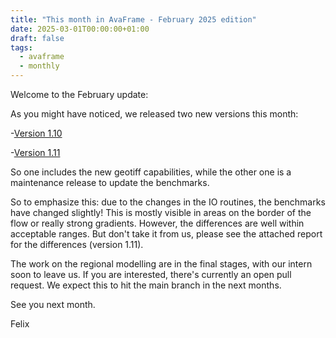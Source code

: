 ```yaml
---
title: "This month in AvaFrame - February 2025 edition"
date: 2025-03-01T00:00:00+01:00
draft: false
tags:
  - avaframe
  - monthly
---
```


Welcome to the February update:

As you might have noticed, we released two new versions this month:

-[Version 1.10](https://github.com/avaframe/AvaFrame/releases/tag/1.10)

-[Version 1.11](https://github.com/avaframe/AvaFrame/releases/tag/1.11)

So one includes the new geotiff capabilities, while the other one is a maintenance release to update the benchmarks.

So to emphasize this: due to the changes in the IO routines, the benchmarks have changed slightly! This is mostly 
visible in areas on the border of the flow or really strong gradients. However, the differences are well within 
acceptable ranges. But don't take it from us, please see the attached report for the differences (version 1.11).

The work on the regional modelling are in the final stages, with our intern soon to leave us. If you are interested, 
there's currently an open pull request. We expect this to hit the main branch in the next months. 

See you next month. 

Felix



